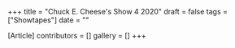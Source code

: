 +++
title = "Chuck E. Cheese's Show 4 2020"
draft = false
tags = ["Showtapes"]
date = ""

[Article]
contributors = []
gallery = []
+++